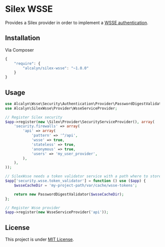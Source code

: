Silex WSSE
==========

Provides a Silex provider in order to implement
a [WSSE authentication](http://silex.sensiolabs.org/doc/providers/security.html#defining-a-custom-authentication-provider).


## Installation

Via Composer

``` js
{
    "require": {
        "alcalyn/silex-wsse": "~1.0.0"
    }
}
```


## Usage

``` php
use Alcalyn\Wsse\Security\Authentication\Provider\PasswordDigestValidator;
use Alcalyn\SilexWsse\Provider\WsseServiceProvider;

// Register Silex security
$app->register(new \Silex\Provider\SecurityServiceProvider(), array(
	'security.firewalls' => array(
		'api' => array(
			'pattern' => '^/api',
			'wsse' => true,
			'stateless' => true,
			'anonymous' => true,
			'users' => 'my_user_provider',
		),
	),
));

// SilexWsse needs a token validator service with a path where to store Wsse tokens
$app['security.wsse.token_validator'] = function () use ($app) {
    $wsseCacheDir = 'my-project-path/var/cache/wsse-tokens';

    return new PasswordDigestValidator($wsseCacheDir);
};

// Register Wsse provider
$app->register(new WsseServiceProvider('api'));
```


## License

This project is under [MIT License](LICENSE).
